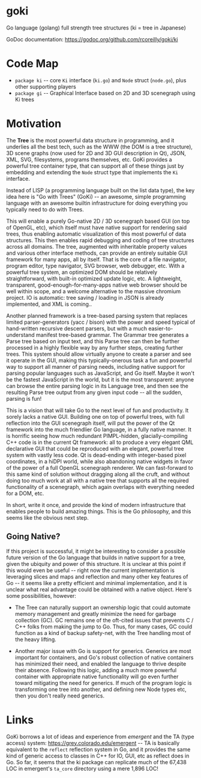 # goki
Go language (golang) full strength tree structures (ki = tree in Japanese)

GoDoc documentation: https://godoc.org/github.com/rcoreilly/goki/ki

# Code Map

* `package ki` -- core `Ki` interface (`ki.go`) and `Node` struct (`node.go`), plus other supporting players
* `package gi` -- Graphical Interface based on 2D and 3D scenegraph using Ki trees

# Motivation

The **Tree** is the most powerful data structure in programming, and it underlies all the best tech, such as the WWW (the DOM is a tree structure), 3D scene graphs (now used for 2D and 3D GUI description in Qt), JSON, XML, SVG, filesystems, programs themselves, etc.  GoKi provides a powerful tree container type, that can support all of these things just by embedding and extending the `Node` struct type that implements the `Ki` interface.

Instead of LISP (a programming language built on the list data type), the key idea here is "Go with Trees" (GoKi) -- an awesome, simple programming language with an awesome builtin infrastructure for doing everything you typically need to do with Trees.

This will enable a purely Go-native 2D / 3D scenegraph based GUI (on top of OpenGL, etc), which itself must have native support for rendering said trees, thus enabling automatic visualization of this most powerful of data structures. This then enables rapid debugging and coding of tree structures across all domains. The tree, augmented with inheritable property values and various other interface methods, can provide an entirely suitable GUI framework for many apps, all by itself. That is the core of a file navigator, program editor, type navigator, SVG browser, web debugger, etc. With a powerful tree system, an optimized DOM should be relatively straightforward, with built-in  optimized update logic, etc.  A lightweight, transparent, good-enough-for-many-apps native web browser should be well within scope, and a welcome alternative to the massive chromium project. IO is automatic: tree saving / loading in JSON is already implemented, and XML is coming..

Another planned framework is a tree-based parsing system that replaces limited parser-generators (yacc / bison) with the power and speed typical of hand-written recursive descent parsers, but with a much easier-to-understand manifest tree-based grammar.  The Grammar tree generates a Parse tree based on input text, and this Parse tree can then be further processed in a highly flexible way by any further steps, creating further trees.  This system should allow virtually anyone to create a parser and see it operate in the GUI, making this typically-onerous task a fun and powerful way to support all manner of parsing needs, including native support for parsing popular languages such as JavaScript, and Go itself.  Maybe it won't be the fastest JavaScript in the world, but it is the most transparent: anyone can browse the entire parsing logic in its Language tree, and then see the resulting Parse tree output from any given input code -- all the sudden, parsing is fun!

This is a vision that will take Go to the next level of fun and productivity. It sorely lacks a native GUI. Building one on top of powerful trees, with full reflection into the GUI scenegraph itself, will put the power of the Qt framework into the much friendlier Go language, in a fully native manner. It is horrific seeing how much redundant PIMPL-hidden, glacially-compiling C++ code is in the current Qt framework: all to produce a very elegant QML declarative GUI that could be reproduced with an elegant, powerful tree system with vastly less code. Qt is dead-ending with integer-based pixel coordinates, in a hiDPI world, while also abandoning native widgets in favor of the power of a full OpenGL scenegraph renderer.  We can fast-forward to this same kind of solution without dragging along all the cruft, and without doing too much work at all with a native tree that supports all the required functionality of a scenegraph, which again overlaps with everything needed for a DOM, etc.

In short, write it once, and provide the kind of modern infrastructure that enables people to build amazing things. This is the Go philosophy, and this seems like the obvious next step.

## Going Native?

If this project is successful, it might be interesting to consider a possible future version of the Go language that builds in native support for a tree, given the ubiquity and power of this structure.  It is unclear at this point if this would even be useful -- right now the current implementation is leveraging slices and maps and reflection and many other key features of Go -- it seems like a pretty efficient and minimal implementation, and it is unclear what real advantage could be obtained with a native object.  Here's some possibilities, however:

* The Tree can naturally support an ownership logic that could automate memory management and greatly minimize the need for garbage collection (GC). GC remains one of the oft-cited issues that prevents C / C++ folks from making the jump to Go. Thus, for many cases, GC could function as a kind of backup safety-net, with the Tree handling most of the heavy lifting.

* Another major issue with Go is support for generics. Generics are most important for containers, and Go's robust collection of native containers has minimized their need, and enabled the language to thrive despite their absence. Following this logic, adding a much more powerful container with appropriate native functionality will go even further toward mitigating the need for generics. If much of the program logic is transforming one tree into another, and defining new Node types etc, then you don't really need generics.

# Links

GoKi borrows a lot of ideas and experience from *emergent* and the TA (type access) system: https://grey.colorado.edu/emergent -- TA is basically equivalent to the `reflect` reflection system in Go, and it provides the same kind of generic access to classes in C++ for IO, GUI, etc as reflect does in Go.  So far, it seems that the ki package can replicate much of the 67,438 LOC in emergent's `ta_core` directory using a mere 1,896 LOC!

